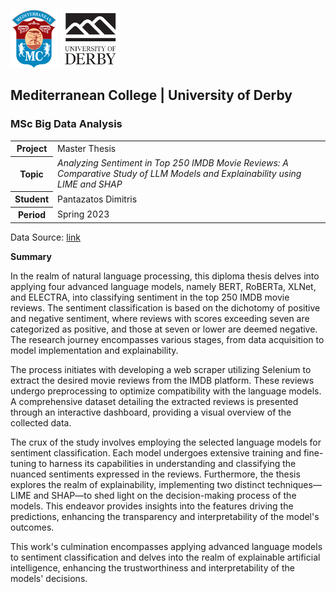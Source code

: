 ![](./img/logo_small.png)
![](./img/derby.png)

## Mediterranean College | University of Derby
### MSc Big Data Analysis

<table>
    <tr>
        <th>Project</th>
        <td>Master Thesis</td>
    </tr>
    <tr>
        <th>Topic</th>
        <td><em>Analyzing Sentiment in Top 250 IMDB Movie Reviews: A Comparative Study of LLM Models and Explainability using LIME and SHAP</em></td>
    </tr>
    <tr>
        <th>Student</th>
        <td>Pantazatos Dimitris</td>
    </tr>
    <tr>
        <th>Period</th>
        <td>Spring 2023</td>
    </tr>
</table>

Data Source: <a href="https://drive.google.com/drive/folders/1K4bpWsd_7nU5jznnLHeePbwyKuIJs-Gy?usp=sharing">link</a>

**Summary**

In the realm of natural language processing, this diploma thesis delves into applying four advanced language models, namely BERT, RoBERTa, XLNet, and ELECTRA, into classifying sentiment in the top 250 IMDB movie reviews. The sentiment classification is based on the dichotomy of positive and negative sentiment, where reviews with scores exceeding seven are categorized as positive, and those at seven or lower are deemed negative. The research journey encompasses various stages, from data acquisition to model implementation and explainability.

The process initiates with developing a web scraper utilizing Selenium to extract the desired movie reviews from the IMDB platform. These reviews undergo preprocessing to optimize compatibility with the language models. A comprehensive dataset detailing the extracted reviews is presented through an interactive dashboard, providing a visual overview of the collected data.

The crux of the study involves employing the selected language models for sentiment classification. Each model undergoes extensive training and fine-tuning to harness its capabilities in understanding and classifying the nuanced sentiments expressed in the reviews. Furthermore, the thesis explores the realm of explainability, implementing two distinct techniques—LIME and SHAP—to shed light on the decision-making process of the models. This endeavor provides insights into the features driving the predictions, enhancing the transparency and interpretability of the model's outcomes.

This work's culmination encompasses applying advanced language models to sentiment classification and delves into the realm of explainable artificial intelligence, enhancing the trustworthiness and interpretability of the models' decisions.

